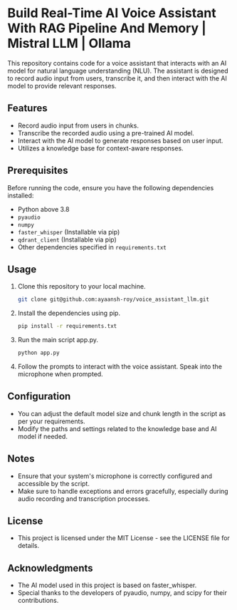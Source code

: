 # Build Real-Time AI Voice Assistant With RAG Pipeline And Memory | Mistral LLM | Ollama

This repository contains code for a voice assistant that interacts with an AI model for natural language understanding (NLU). The assistant is designed to record audio input from users, transcribe it, and then interact with the AI model to provide relevant responses.

## Features

- Record audio input from users in chunks.
- Transcribe the recorded audio using a pre-trained AI model.
- Interact with the AI model to generate responses based on user input.
- Utilizes a knowledge base for context-aware responses.

## Prerequisites

Before running the code, ensure you have the following dependencies installed:

- Python above 3.8
- `pyaudio`
- `numpy`
- `faster_whisper` (Installable via pip)
- `qdrant_client` (Installable via pip)
- Other dependencies specified in `requirements.txt`

## Usage

1. Clone this repository to your local machine.

   ```bash
   git clone git@github.com:ayaansh-roy/voice_assistant_llm.git

2. Install the dependencies using pip.

   ```bash
   pip install -r requirements.txt

3. Run the main script app.py.

   ```bash
   python app.py

4. Follow the prompts to interact with the voice assistant. Speak into the microphone when prompted.

## Configuration
- You can adjust the default model size and chunk length in the script as per your requirements.
- Modify the paths and settings related to the knowledge base and AI model if needed.

## Notes
- Ensure that your system's microphone is correctly configured and accessible by the script.
- Make sure to handle exceptions and errors gracefully, especially during audio recording and transcription processes.

## License
- This project is licensed under the MIT License - see the LICENSE file for details.

## Acknowledgments
- The AI model used in this project is based on faster_whisper.
- Special thanks to the developers of pyaudio, numpy, and scipy for their contributions.